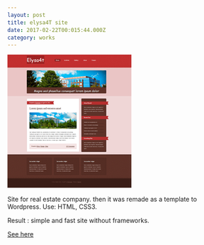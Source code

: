 ```yaml
---
layout: post
title: elysa4T site
date: 2017-02-22T00:015:44.000Z
category: works
---
```


[<img src="/images/fulls/elysa4T.png" class="image">](/my-works/elysa4T/index.html)

Site for real estate company. then it was remade as a template to Wordpress.
Use: HTML, CSS3.

Result : simple and fast site without frameworks.

[See here](/my-works/elysa4T/index.html)